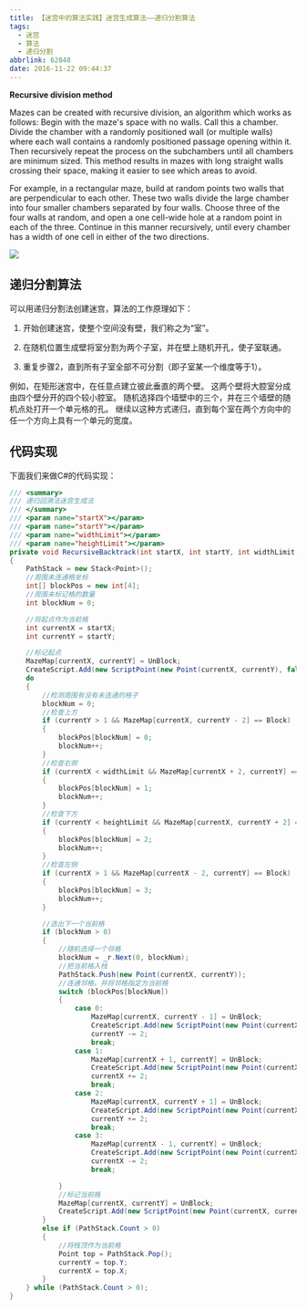 ```yaml
---
title: 【迷宫中的算法实践】迷宫生成算法——递归分割算法
tags:
  - 迷宫
  - 算法
  - 递归分割
abbrlink: 62848
date: 2016-11-22 09:44:37
---
```

**Recursive division method**

Mazes can be created with recursive division, an algorithm which works as follows: Begin with the maze's space with no walls. Call this a chamber. Divide the chamber with a randomly positioned wall (or multiple walls) where each wall contains a randomly positioned passage opening within it. Then recursively repeat the process on the subchambers until all chambers are minimum sized. This method results in mazes with long straight walls crossing their space, making it easier to see which areas to avoid.

For example, in a rectangular maze, build at random points two walls that are perpendicular to each other. These two walls divide the large chamber into four smaller chambers separated by four walls. Choose three of the four walls at random, and open a one cell-wide hole at a random point in each of the three. Continue in this manner recursively, until every chamber has a width of one cell in either of the two directions.
<!-- more -->
![](http://qiniucdn.wayneshao.com/20180218231937/20180218112102947.gif)
## 递归分割算法
 可以用递归分割法创建迷宫，算法的工作原理如下：

1. 开始创建迷宫，使整个空间没有壁，我们称之为“室”。

2. 在随机位置生成壁将室分割为两个子室，并在壁上随机开孔，使子室联通。

3. 重复步骤2，直到所有子室全部不可分割（即子室某一个维度等于1）。


例如，在矩形迷宫中，在任意点建立彼此垂直的两个壁。 这两个壁将大腔室分成由四个壁分开的四个较小腔室。 随机选择四个墙壁中的三个，并在三个墙壁的随机点处打开一个单元格的孔。 继续以这种方式递归，直到每个室在两个方向中的任一个方向上具有一个单元的宽度。

## 代码实现
下面我们来做C#的代码实现：
```csharp
/// <summary>
/// 递归回溯法迷宫生成法
/// </summary>
/// <param name="startX"></param>
/// <param name="startY"></param>
/// <param name="widthLimit"></param>
/// <param name="heightLimit"></param>
private void RecursiveBacktrack(int startX, int startY, int widthLimit, int heightLimit)
{
    PathStack = new Stack<Point>();
    //周围未连通格坐标
    int[] blockPos = new int[4];
    //周围未标记格的数量
    int blockNum = 0;

    //将起点作为当前格
    int currentX = startX;
    int currentY = startY;

    //标记起点
    MazeMap[currentX, currentY] = UnBlock;
    CreateScript.Add(new ScriptPoint(new Point(currentX, currentY), false));
    do
    {
        //检测周围有没有未连通的格子
        blockNum = 0;
        //检查上方
        if (currentY > 1 && MazeMap[currentX, currentY - 2] == Block)
        {
            blockPos[blockNum] = 0;
            blockNum++;
        }
        //检查右侧
        if (currentX < widthLimit && MazeMap[currentX + 2, currentY] == Block)
        {
            blockPos[blockNum] = 1;
            blockNum++;
        }
        //检查下方
        if (currentY < heightLimit && MazeMap[currentX, currentY + 2] == Block)
        {
            blockPos[blockNum] = 2;
            blockNum++;
        }
        //检查左侧
        if (currentX > 1 && MazeMap[currentX - 2, currentY] == Block)
        {
            blockPos[blockNum] = 3;
            blockNum++;
        }

        //选出下一个当前格
        if (blockNum > 0)
        {
            //随机选择一个邻格
            blockNum = _r.Next(0, blockNum);
            //把当前格入栈
            PathStack.Push(new Point(currentX, currentY));
            //连通邻格，并将邻格指定为当前格
            switch (blockPos[blockNum])
            {
                case 0:
                    MazeMap[currentX, currentY - 1] = UnBlock;
                    CreateScript.Add(new ScriptPoint(new Point(currentX, currentY - 1), false));
                    currentY -= 2;
                    break;
                case 1:
                    MazeMap[currentX + 1, currentY] = UnBlock;
                    CreateScript.Add(new ScriptPoint(new Point(currentX + 1, currentY), false));
                    currentX += 2;
                    break;
                case 2:
                    MazeMap[currentX, currentY + 1] = UnBlock;
                    CreateScript.Add(new ScriptPoint(new Point(currentX, currentY + 1), false));
                    currentY += 2;
                    break;
                case 3:
                    MazeMap[currentX - 1, currentY] = UnBlock;
                    CreateScript.Add(new ScriptPoint(new Point(currentX - 1, currentY), false));
                    currentX -= 2;
                    break;

            }
            //标记当前格
            MazeMap[currentX, currentY] = UnBlock;
            CreateScript.Add(new ScriptPoint(new Point(currentX, currentY), false));
        }
        else if (PathStack.Count > 0)
        {
            //将栈顶作为当前格
            Point top = PathStack.Pop();
            currentY = top.Y;
            currentX = top.X;
        }
    } while (PathStack.Count > 0);
}
```